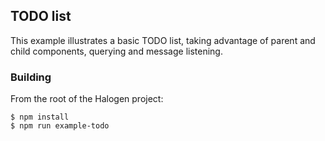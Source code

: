 ## TODO list

This example illustrates a basic TODO list, taking advantage of parent and child components, querying and message listening.

### Building

From the root of the Halogen project:

```
$ npm install
$ npm run example-todo
```
